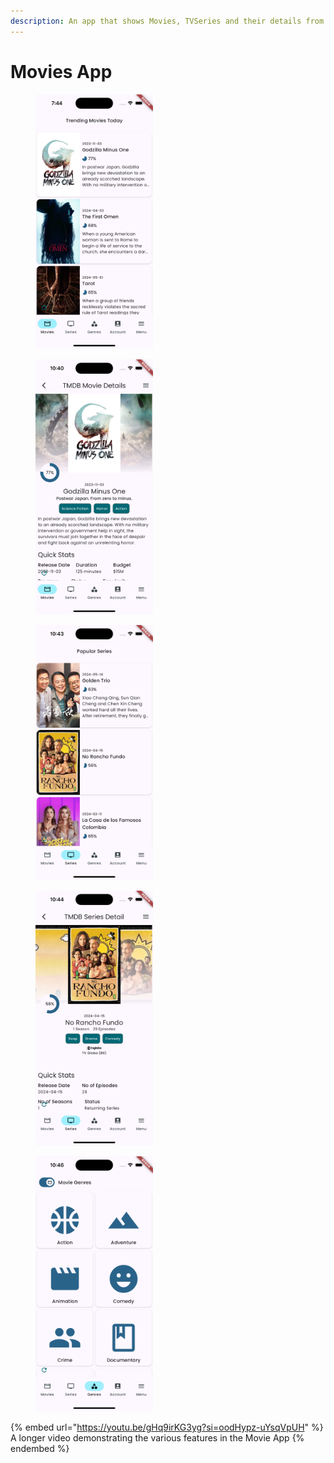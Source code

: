 ```yaml
---
description: An app that shows Movies, TVSeries and their details from the TMDB API
---
```


# Movies App

<div data-full-width="true">

<figure><img src="../.gitbook/assets/tmdb app.png" alt="" width="188"><figcaption></figcaption></figure>

 

<figure><img src="../.gitbook/assets/image.png" alt="" width="188"><figcaption></figcaption></figure>

</div>

<div>

<figure><img src="../.gitbook/assets/simulator_screenshot_ACF8F715-AB3B-4F23-8A28-68736D7A101C.png" alt="" width="188"><figcaption></figcaption></figure>

 

<figure><img src="../.gitbook/assets/simulator_screenshot_DD66A10C-00B0-4D1C-A038-DC2B1419DD83.png" alt="" width="188"><figcaption></figcaption></figure>

 

<figure><img src="../.gitbook/assets/simulator_screenshot_48F6CCED-7871-4620-B7C9-E364A1874E22.png" alt="" width="188"><figcaption></figcaption></figure>

</div>

{% embed url="https://youtu.be/gHq9irKG3yg?si=oodHypz-uYsqVpUH" %}
A longer video demonstrating the various features in the Movie App
{% endembed %}
